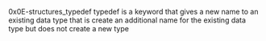 0x0E-structures_typedef
typedef is a keyword that gives a new name to an existing data type
that is create an additional name for the existing data type but does not create a new type

